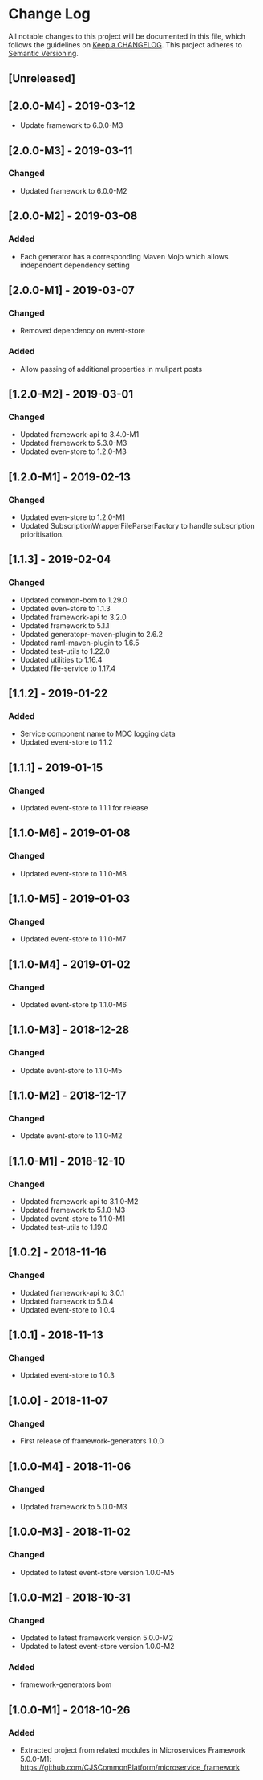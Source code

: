 # Change Log
All notable changes to this project will be documented in this file, which follows the guidelines
on [Keep a CHANGELOG](http://keepachangelog.com/). This project adheres to
[Semantic Versioning](http://semver.org/).

## [Unreleased]

## [2.0.0-M4] - 2019-03-12
- Update framework to 6.0.0-M3

## [2.0.0-M3] - 2019-03-11
### Changed
- Updated framework to 6.0.0-M2

## [2.0.0-M2] - 2019-03-08

### Added
- Each generator has a corresponding Maven Mojo which allows independent dependency setting

## [2.0.0-M1] - 2019-03-07

### Changed
- Removed dependency on event-store
### Added
- Allow passing of additional properties in mulipart posts

## [1.2.0-M2] - 2019-03-01
### Changed
- Updated framework-api to 3.4.0-M1
- Updated framework to 5.3.0-M3
- Updated even-store to 1.2.0-M3

## [1.2.0-M1] - 2019-02-13
### Changed
- Updated even-store to 1.2.0-M1
- Updated SubscriptionWrapperFileParserFactory to handle subscription prioritisation.

## [1.1.3] - 2019-02-04
### Changed
- Updated common-bom to 1.29.0
- Updated even-store to 1.1.3
- Updated framework-api to 3.2.0
- Updated framework to 5.1.1
- Updated generatopr-maven-plugin to 2.6.2
- Updated raml-maven-plugin to 1.6.5
- Updated test-utils to 1.22.0
- Updated utilities to 1.16.4
- Updated file-service to 1.17.4

## [1.1.2] - 2019-01-22
### Added
- Service component name to MDC logging data
- Updated event-store to 1.1.2

## [1.1.1] - 2019-01-15
### Changed
- Updated event-store to 1.1.1 for release

## [1.1.0-M6] - 2019-01-08
### Changed
- Updated event-store to 1.1.0-M8

## [1.1.0-M5] - 2019-01-03
### Changed
- Updated event-store to 1.1.0-M7

## [1.1.0-M4] - 2019-01-02
### Changed
- Updated event-store tp 1.1.0-M6

## [1.1.0-M3] - 2018-12-28
### Changed
- Update event-store to 1.1.0-M5

## [1.1.0-M2] - 2018-12-17
### Changed
- Update event-store to 1.1.0-M2

## [1.1.0-M1] - 2018-12-10

### Changed
- Updated framework-api to 3.1.0-M2
- Updated framework to 5.1.0-M3
- Updated event-store to 1.1.0-M1
- Updated test-utils to 1.19.0

## [1.0.2] - 2018-11-16

### Changed
- Updated framework-api to 3.0.1
- Updated framework to 5.0.4
- Updated event-store to 1.0.4

## [1.0.1] - 2018-11-13

### Changed
- Updated event-store to 1.0.3

## [1.0.0] - 2018-11-07

### Changed
- First release of framework-generators 1.0.0

## [1.0.0-M4] - 2018-11-06

### Changed
- Updated framework to 5.0.0-M3

## [1.0.0-M3] - 2018-11-02

### Changed
- Updated to latest event-store version 1.0.0-M5

## [1.0.0-M2] - 2018-10-31

### Changed
- Updated to latest framework version 5.0.0-M2
- Updated to latest event-store version 1.0.0-M2

### Added
- framework-generators bom 

## [1.0.0-M1] - 2018-10-26

### Added
- Extracted project from related modules in Microservices Framework 5.0.0-M1: https://github.com/CJSCommonPlatform/microservice_framework



